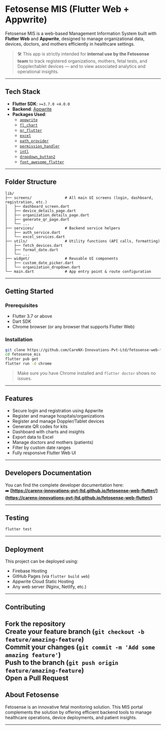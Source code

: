 #  Fetosense MIS (Flutter Web + Appwrite)

Fetosense MIS is a web-based Management Information System built with **Flutter Web** and **Appwrite**, designed to manage organizational data, devices, doctors, and mothers efficiently in healthcare settings.

> 🛠️ This app is strictly intended for **internal use by the Fetosense team** to track registered organizations, mothers, fetal tests, and Doppler/tablet devices — and to view associated analytics and operational insights.

---

##  Tech Stack

- **Flutter SDK**: `>=3.7.0 <4.0.0`
- **Backend**: [Appwrite](https://appwrite.io/)
- **Packages Used**:
  - [`appwrite`](https://pub.dev/packages/appwrite)
  - [`fl_chart`](https://pub.dev/packages/fl_chart)
  - [`qr_flutter`](https://pub.dev/packages/qr_flutter)
  - [`excel`](https://pub.dev/packages/excel)
  - [`path_provider`](https://pub.dev/packages/path_provider)
  - [`permission_handler`](https://pub.dev/packages/permission_handler)
  - [`intl`](https://pub.dev/packages/intl)
  - [`dropdown_button2`](https://pub.dev/packages/dropdown_button2)
  - [`font_awesome_flutter`](https://pub.dev/packages/font_awesome_flutter)

---

##  Folder Structure

```
lib/
├── screens/               # All main UI screens (login, dashboard, registration, etc.)
│   ├── dashboard_screen.dart
│   ├── device_details_page.dart
│   ├── organization_details_page.dart
│   ├── generate_qr_page.dart
│   └── ...
├── services/              # Backend service helpers
│   ├── auth_service.dart
│   └── excel_services.dart
├── utils/                 # Utility functions (API calls, formatting)
│   ├── fetch_devices.dart
│   ├── format_date.dart
│   └── ...
├── widget/                # Reusable UI components
│   ├── custom_date_picker.dart
│   └── organization_dropdown.dart
└── main.dart              # App entry point & route configuration
```

---

##  Getting Started

###  Prerequisites

- Flutter 3.7 or above
- Dart SDK
- Chrome browser (or any browser that supports Flutter Web)

###  Installation

```bash
git clone https://github.com/CareNX-Innovations-Pvt-Ltd/fetosense-web-flutter.git
cd fetosense_mis
flutter pub get
flutter run -d chrome
```

> Make sure you have Chrome installed and `flutter doctor` shows no issues.

---

##  Features

- Secure login and registration using Appwrite
- Register and manage hospitals/organizations
- Register and manage Doppler/Tablet devices
- Generate QR codes for kits
- Dashboard with charts and insights
- Export data to Excel
- Manage doctors and mothers (patients)
- Filter by custom date ranges
- Fully responsive Flutter Web UI

---

##  Developers Documentation

You can find the complete developer documentation here:  
➡️ **[https://carenx-innovations-pvt-ltd.github.io/fetosense-web-flutter/](https://carenx-innovations-pvt-ltd.github.io/fetosense-web-flutter/)**


---

##  Testing

```bash
flutter test
```

---

##  Deployment

This project can be deployed using:
- Firebase Hosting
- GitHub Pages (via `flutter build web`)
- Appwrite Cloud Static Hosting
- Any web server (Nginx, Netlify, etc.)

---

##  Contributing

Fork the repository  
Create your feature branch (`git checkout -b feature/amazing-feature`)  
Commit your changes (`git commit -m 'Add some amazing feature'`)  
Push to the branch (`git push origin feature/amazing-feature`)  
Open a Pull Request
---

##  About Fetosense

Fetosense is an innovative fetal monitoring solution. This MIS portal complements the solution by offering efficient backend tools to manage healthcare operations, device deployments, and patient insights.

---
